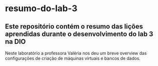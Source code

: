 # resumo-do-lab-3
Este repositório contém o resumo das lições aprendidas durante o desenvolvimento do lab 3 na DIO
---
Neste laboratório a professora Valéria nos deu um breve overview das configurações de criação de máquinas virtuais e bancos de dados.
